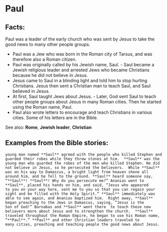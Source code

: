 Paul
====

###

Facts:
------

Paul was a leader of the early church who was sent by Jesus to take the
good news to many other people groups.

-   Paul was a Jew who was born in the Roman city of Tarsus, and was
    therefore also a Roman citizen.
-   Paul was originally called by his Jewish name, Saul.  -   Saul became
a Jewish religious leader and arrested Jews who became
    Christians because he did not believe in Jesus.
-   Jesus came to Saul in a blinding light and told him to stop hurting
    Christians. Jesus then sent a Christian man to teach Saul, and Saul
    believed in Jesus.
-   At first, Saul taught Jews about Jesus.  -   Later, God sent Saul
to teach other people groups about Jesus in
    many Roman cities. Then he started using the Roman name, Paul.
-   Paul also wrote letters to encourage and teach Christians in various
    cities. Some of his letters are in the Bible.

See also: **Rome**, **Jewish leader**, **Christian**

Examples from the Bible stories:
--------------------------------

    young man named **Saul** agreed with the people who killed Stephen and
    guarded their robes while they threw stones at him.  **Saul** was the
    young man who guarded the robes of the men who killed Stephen. He did
    not believe in Jesus, so he persecuted the believers.  While **Saul**
    was on his way to Damascus, a bright light from heaven shone all
    around him, and he fell to the ground. **Saul** heard someone say,
    “**Saul**! **Saul**! Why do you persecute me?” Ananias went to
    **Saul**, placed his hands on him, and said, “Jesus who appeared
    to you on your way here, sent me to you so that you can regain your
    sight and be filled with the Holy Spirit.” **Saul** immediately was
    able to see again, and Ananias baptized him.  Right away, **Saul**
    began preaching to the Jews in Damascus, saying, “Jesus is the
    Son of God!” Barnabas and **Saul** went there  to teach these new
    believers more about Jesus and to strengthen the church.  **Saul**
    traveled throughout the Roman Empire, he began to use his Roman name,
    “**Paul**.” **Paul** and other Christian leaders traveled to
    many cities, preaching and teaching people the good news about Jesus.
